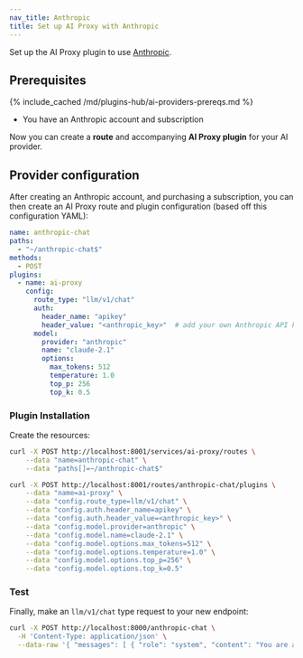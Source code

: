 ```yaml
---
nav_title: Anthropic
title: Set up AI Proxy with Anthropic
---
```


Set up the AI Proxy plugin to use [Anthropic](https://www.anthropic.com/).

## Prerequisites

{% include_cached /md/plugins-hub/ai-providers-prereqs.md %}

* You have an Anthropic account and subscription

Now you can create a **route** and accompanying **AI Proxy plugin** for your AI provider.

## Provider configuration

After creating an Anthropic account, and purchasing a subscription, you can then create an
AI Proxy route and plugin configuration (based off this configuration YAML):

```yaml
name: anthropic-chat
paths:
  - "~/anthropic-chat$"
methods:
  - POST
plugins:
  - name: ai-proxy
    config:
      route_type: "llm/v1/chat"
      auth:
        header_name: "apikey"
        header_value: "<anthropic_key>"  # add your own Anthropic API key
      model:
        provider: "anthropic"
        name: "claude-2.1"
        options:
          max_tokens: 512
          temperature: 1.0
          top_p: 256
          top_k: 0.5
```

### Plugin Installation

Create the resources:

```bash
curl -X POST http://localhost:8001/services/ai-proxy/routes \
    --data "name=anthropic-chat" \
    --data "paths[]=~/anthropic-chat$"
```

```bash
curl -X POST http://localhost:8001/routes/anthropic-chat/plugins \
    --data "name=ai-proxy" \
    --data "config.route_type=llm/v1/chat" \
    --data "config.auth.header_name=apikey" \
    --data "config.auth.header_value=<anthropic_key>" \
    --data "config.model.provider=anthropic" \
    --data "config.model.name=claude-2.1" \
    --data "config.model.options.max_tokens=512" \
    --data "config.model.options.temperature=1.0" \
    --data "config.model.options.top_p=256" \
    --data "config.model.options.top_k=0.5"
```

### Test

Finally, make an `llm/v1/chat` type request to your new endpoint:

```bash
curl -X POST http://localhost:8000/anthropic-chat \
  -H 'Content-Type: application/json' \
  --data-raw '{ "messages": [ { "role": "system", "content": "You are a mathematician" }, { "role": "user", "content": "What is 1+1?"} ] }'
```
